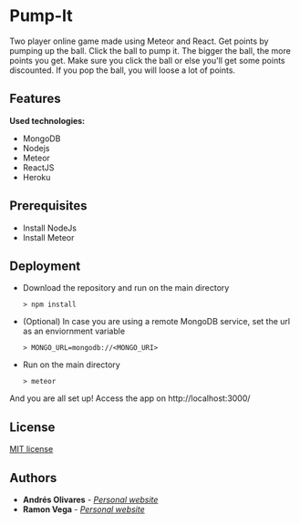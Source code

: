 # Pump-It
Two player online game made using Meteor and React. Get points by pumping up the ball. Click the ball to pump it. The bigger the ball, the more points you get. Make sure you click the ball or else you'll get some points discounted. If you pop the ball, you will loose a lot of points.

## Features

**Used technologies:**
- MongoDB
- Nodejs
- Meteor
- ReactJS
- Heroku


## Prerequisites
* Install NodeJs
* Install Meteor

## Deployment

* Download the repository and run on the main directory
  ```
  > npm install
  ```

* (Optional) In case you are using a remote MongoDB service, set the url as an enviornment variable 
   ```
  > MONGO_URL=mongodb://<MONGO_URI>
  ```
* Run on the main directory
  ```
  > meteor
  ```
And you are all set up! Access the app on http://localhost:3000/

## License
[MIT license](https://github.com/af-olivares10/Pump-It/blob/master/LICENSE)  

## Authors
* **Andrés Olivares** - [*Personal website*](https://af-olivares10.github.io/)
* **Ramon Vega** - [*Personal website*](https://ramonvega96.github.io/)
